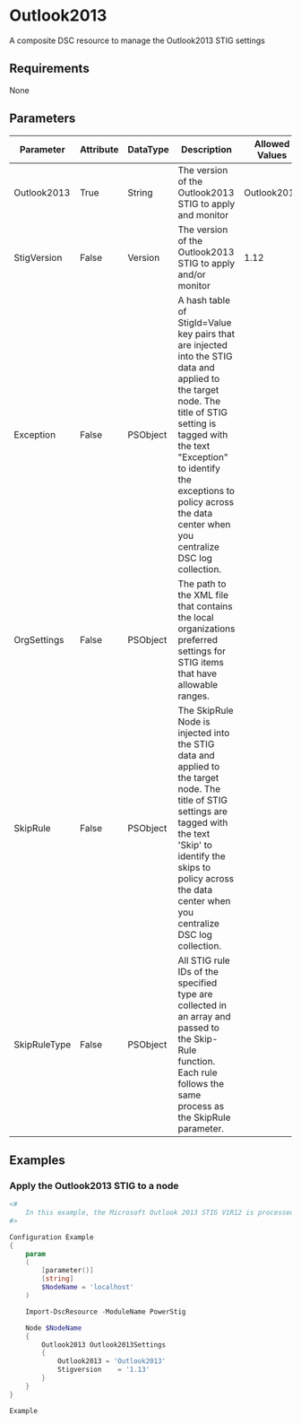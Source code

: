 # Outlook2013

A composite DSC resource to manage the Outlook2013 STIG settings

## Requirements

None

## Parameters

| Parameter | Attribute | DataType | Description | Allowed Values |
| --------- | --------- | -------- | ----------- | -------------- |
| Outlook2013 | True | String | The version of the Outlook2013 STIG to apply and monitor | Outlook2013 |
| StigVersion | False | Version | The version of the Outlook2013 STIG to apply and/or monitor | 1.12 |
| Exception | False | PSObject | A hash table of StigId=Value key pairs that are injected into the STIG data and applied to the target node. The title of STIG setting is tagged with the text "Exception" to identify the exceptions to policy across the data center when you centralize DSC log collection. |  |
| OrgSettings | False | PSObject | The path to the XML file that contains the local organizations preferred settings for STIG items that have allowable ranges. |  |
| SkipRule | False | PSObject | The SkipRule Node is injected into the STIG data and applied to the target node. The title of STIG settings are tagged with the text 'Skip' to identify the skips to policy across the data center when you centralize DSC log collection. |  |
| SkipRuleType | False | PSObject | All STIG rule IDs of the specified type are collected in an array and passed to the Skip-Rule function. Each rule follows the same process as the SkipRule parameter. |  |

## Examples

### Apply the Outlook2013 STIG to a node

```PowerShell
<#
    In this example, the Microsoft Outlook 2013 STIG V1R12 is processed by the composite resource.
#>

Configuration Example
{
    param
    (
        [parameter()]
        [string]
        $NodeName = 'localhost'
    )

    Import-DscResource -ModuleName PowerStig

    Node $NodeName
    {
        Outlook2013 Outlook2013Settings
        {
            Outlook2013 = 'Outlook2013'
            Stigversion    = '1.13'
        }
    }
}

Example
```
